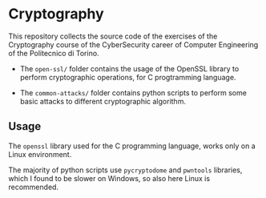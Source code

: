 # Cryptography

This repository collects the source code of the exercises of the Cryptography course of the CyberSecurity career of Computer Engineering of the Politecnico di Torino.

- The `open-ssl/` folder contains the usage of the OpenSSL library to perform cryptographic operations, for C progtramming language.

- The `common-attacks/` folder contains python scripts to perform some basic attacks to different cryptographic algorithm.

## Usage

The `openssl` library used for the C programming language, works only on a Linux environment.

The majority of python scripts use `pycryptodome` and `pwntools` libraries, which I found to be slower on Windows, so also here Linux is recommended.
